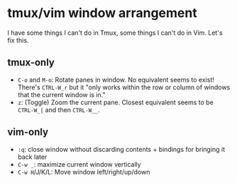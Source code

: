 # tmux/vim window arrangement

I have some things I can't do in Tmux, some things I can't do in Vim. Let's fix this.

## tmux-only

- `C-o` and `M-o`: Rotate panes in window. No equivalent seems to exist!
  There's `CTRL-W_r` but it "only works within the row or column of windows that
  the current window is in."
- `z`: (Toggle) Zoom the current pane. Closest equivalent seems to be
  `CTRL-W_|` and then `CTRL-W__`.

## vim-only

- `:q`: close window without discarding contents + bindings for bringing it back later
- `C-w _`: maximize current window vertically
- `C-w H`/J/K/L: Move window left/right/up/down

